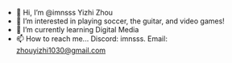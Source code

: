 - 👋 Hi, I’m @imnsss Yizhi Zhou
- 👀 I’m interested in playing soccer, the guitar, and video games!
- 🌱 I’m currently learning Digital Media
- 📫 How to reach me... Discord: imnsss.  Email: zhouyizhi1030@gmail.com

<!---
imnsss/imnsss is a ✨ special ✨ repository because its `README.md` (this file) appears on your GitHub profile.
You can click the Preview link to take a look at your changes.
--->
